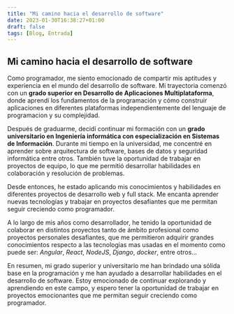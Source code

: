 ```yaml
---
title: "Mi camino hacia el desarrollo de software"
date: 2023-01-30T16:38:27+01:00
draft: false
tags: [Blog, Entrada]
---
```


## Mi camino hacia el desarrollo de software

Como programador, me siento emocionado de compartir mis aptitudes y experiencia en el mundo del desarrollo de software. Mi trayectoria comenzó con un **grado superior en Desarrollo de Aplicaciones Multiplataforma**, donde aprendí los fundamentos de la programación y cómo construir aplicaciones en diferentes plataformas independientemente del lenguaje de programacion y su complejidad.

Después de graduarme, decidí continuar mi formación con un **grado universitario en Ingeniería informática con especialización en Sistemas de Información**. Durante mi tiempo en la universidad, me concentré en aprender sobre arquitectura de software, bases de datos y seguridad informática entre otros. También tuve la oportunidad de trabajar en proyectos de equipo, lo que me permitió desarrollar habilidades en colaboración y resolución de problemas.

Desde entonces, he estado aplicando mis conocimientos y habilidades en diferentes proyectos de desarrollo web y full stack. Me encanta aprender nuevas tecnologías y trabajar en proyectos desafiantes que me permitan seguir creciendo como programador.

A lo largo de mis años como desarrollador, he tenido la oportunidad de colaborar en distintos proyectos tanto de ámbito profesional como proyectos personales desafiantes, que me permitieron adquirir grandes conocimientos respecto a las tecnologias mas usadas en el momento como puede ser: *Angular*, *React*, *NodeJS*, *Django*, *docker*, entre otros...

En resumen, mi grado superior y universitario me han brindado una sólida base en la programación y me han ayudado a desarrollar habilidades en el desarrollo de software. Estoy emocionado de continuar explorando y aprendiendo en este campo, y espero tener la oportunidad de trabajar en proyectos emocionantes que me permitan seguir creciendo como programador.

